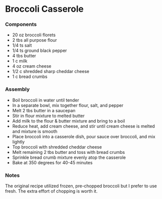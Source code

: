 # Broccoli Casserole

### Components

* 20 oz broccoli florets
* 2 tbs all purpose flour
* 1/4 ts salt
* 1/4 ts ground black pepper
* 4 tbs butter
* 1 c milk
* 4 oz cream cheese
* 1/2 c shredded sharp cheddar cheese
* 1 c bread crumbs


### Assembly
* Boil broccoli in water until tender
* In a separate bowl, mix together flour, salt, and pepper
* Melt 2 tbs butter in a saucepan
* Stir in flour mixture to melted butter
* Add milk to the flour & butter mixture and bring to a boil
* Reduce heat, add cream cheese, and stir until cream cheese is melted and mixture is smooth
* Place broccoli into a casserole dish, pour sauce over broccoli, and mix lightly
* Top broccoli with shredded cheddar cheese
* Melt remaining 2 tbs butter and toss with bread crumbs
* Sprinkle bread crumb mixture evenly atop the casserole
* Bake at 350 degrees for 40-45 minutes

### Notes
The original recipe utilized frozen, pre-chopped broccoli but I prefer to use fresh. The extra effort of chopping is worth it.

